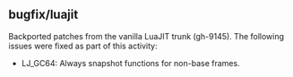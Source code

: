## bugfix/luajit

Backported patches from the vanilla LuaJIT trunk (gh-9145). The following issues
were fixed as part of this activity:

* LJ_GC64: Always snapshot functions for non-base frames.
